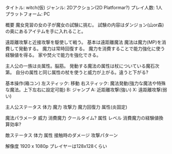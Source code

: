 タイトル: witch(仮)
ジャンル: 2Dアクション(2D Platformar?)
プレイ人数: 1人
プラットフォーム: PC

概要
魔女見習の女の子が魔女の試験に挑む。
試験の内容はダンジョン(山or森)の奥にあるアイテムを手に入れること。

遠距離攻撃と近接攻撃を駆使して戦う。
基本は遠距離魔法
魔法は魔力(MP)を消費して発動する。
魔力は常時回復する。
魔力を消費することで能力強化に使う経験値を得る。
家や焚火で能力を強化できる。

主人公の一族は炎属性。脳筋。
発動する魔法の属性は杖についている魔石次第。
自分の属性と同じ属性の杖を使うと威力が上がる。違うと下がる?

基本操作(箱コン)
左スティック: 移動
右スティック: 魔法発動(強力な魔法や特殊な魔法。上下左右に設定可能)
B: ジャンプ
A: 近距離攻撃(強い)
X: 遠距離攻撃(弱い)

主人公ステータス
体力
魔力
攻撃力
魔力回復力
属性(炎固定)

魔法パラメータ
威力
消費魔力
クールタイム?
属性
レベル
消費魔力の経験値換算効率?

敵ステータス
体力
属性
接触時のダメージ
攻撃パターン


解像度
1920 x 1080p
プレイヤーは128x128くらい